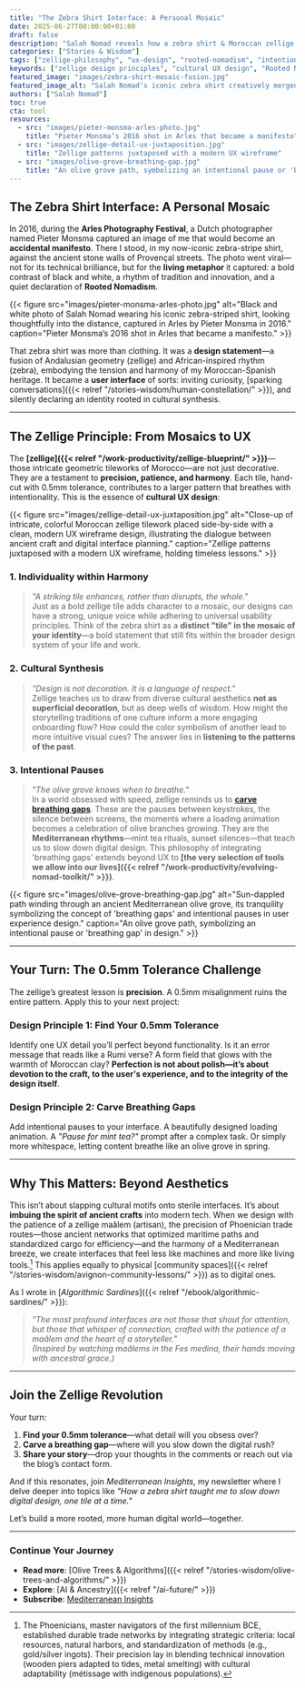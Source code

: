 ```yaml
---
title: "The Zebra Shirt Interface: A Personal Mosaic"
date: 2025-06-27T08:00:00+01:00
draft: false
description: "Salah Nomad reveals how a zebra shirt & Moroccan zellige inspire a unique UX philosophy: design with cultural roots, precision, and intentional pauses."
categories: ["Stories & Wisdom"]
tags: ["zellige-philosophy", "ux-design", "rooted-nomadism", "intentional-paused-ui", "algorithmic-sardines"]
keywords: ["zellige design principles", "cultural UX design", "Rooted Nomadism in design", "how Moroccan mosaics inspire digital design"]
featured_image: "images/zebra-shirt-mosaic-fusion.jpg"
featured_image_alt: "Salah Nomad's iconic zebra shirt creatively merged with intricate Moroccan zellige tile patterns, symbolizing the fusion of personal identity and cultural design principles in UX."
authors: ["Salah Nomad"]
toc: true
cta: tool
resources:
  - src: "images/pieter-monsma-arles-photo.jpg"
    title: "Pieter Monsma’s 2016 shot in Arles that became a manifesto"
  - src: "images/zellige-detail-ux-juxtaposition.jpg"
    title: "Zellige patterns juxtaposed with a modern UX wireframe"
  - src: "images/olive-grove-breathing-gap.jpg"
    title: "An olive grove path, symbolizing an intentional pause or 'breathing gap' in design"
---
```


## The Zebra Shirt Interface: A Personal Mosaic

In 2016, during the **Arles Photography Festival**, a Dutch photographer named Pieter Monsma captured an image of me that would become an **accidental manifesto**. There I stood, in my now-iconic zebra-stripe shirt, against the ancient stone walls of Provençal streets. The photo went viral—not for its technical brilliance, but for the **living metaphor** it captured: a bold contrast of black and white, a rhythm of tradition and innovation, and a quiet declaration of **Rooted Nomadism**.

{{< figure src="images/pieter-monsma-arles-photo.jpg" alt="Black and white photo of Salah Nomad wearing his iconic zebra-striped shirt, looking thoughtfully into the distance, captured in Arles by Pieter Monsma in 2016." caption="Pieter Monsma’s 2016 shot in Arles that became a manifesto." >}}

That zebra shirt was more than clothing. It was a **design statement**—a fusion of Andalusian geometry (zellige) and African-inspired rhythm (zebra), embodying the tension and harmony of my Moroccan-Spanish heritage. It became a **user interface** of sorts: inviting curiosity, [sparking conversations]({{< relref "/stories-wisdom/human-constellation/" >}}), and silently declaring an identity rooted in cultural synthesis.

---

## The Zellige Principle: From Mosaics to UX

The **[zellige]({{< relref "/work-productivity/zellige-blueprint/" >}})**—those intricate geometric tileworks of Morocco—are not just decorative. They are a testament to **precision, patience, and harmony**. Each tile, hand-cut with 0.5mm tolerance, contributes to a larger pattern that breathes with intentionality. This is the essence of **cultural UX design**:

{{< figure src="images/zellige-detail-ux-juxtaposition.jpg" alt="Close-up of intricate, colorful Moroccan zellige tilework placed side-by-side with a clean, modern UX wireframe design, illustrating the dialogue between ancient craft and digital interface planning." caption="Zellige patterns juxtaposed with a modern UX wireframe, holding timeless lessons." >}}

### 1. **Individuality within Harmony**
> *"A striking tile enhances, rather than disrupts, the whole."*  
Just as a bold zellige tile adds character to a mosaic, our designs can have a strong, unique voice while adhering to universal usability principles. Think of the zebra shirt as a **distinct "tile" in the mosaic of your identity**—a bold statement that still fits within the broader design system of your life and work.

### 2. **Cultural Synthesis**
> *"Design is not decoration. It is a language of respect."*  
Zellige teaches us to draw from diverse cultural aesthetics **not as superficial decoration**, but as deep wells of wisdom. How might the storytelling traditions of one culture inform a more engaging onboarding flow? How could the color symbolism of another lead to more intuitive visual cues? The answer lies in **listening to the patterns of the past**.

### 3. **Intentional Pauses**
> *"The olive grove knows when to breathe."*  
In a world obsessed with speed, zellige reminds us to **[carve breathing gaps](/work-productivity/thermae-flow-state-deep-work/)**. These are the pauses between keystrokes, the silence between screens, the moments where a loading animation becomes a celebration of olive branches growing. They are the **Mediterranean rhythms**—mint tea rituals, sunset silences—that teach us to slow down digital design. This philosophy of integrating 'breathing gaps' extends beyond UX to **[the very selection of tools we allow into our lives]({{< relref "/work-productivity/evolving-nomad-toolkit/" >}})**.

{{< figure src="images/olive-grove-breathing-gap.jpg" alt="Sun-dappled path winding through an ancient Mediterranean olive grove, its tranquility symbolizing the concept of 'breathing gaps' and intentional pauses in user experience design." caption="An olive grove path, symbolizing an intentional pause or 'breathing gap' in design." >}}

---

## Your Turn: The 0.5mm Tolerance Challenge

The zellige’s greatest lesson is **precision**. A 0.5mm misalignment ruins the entire pattern. Apply this to your next project:

### **Design Principle 1: Find Your 0.5mm Tolerance**
Identify one UX detail you’ll perfect beyond functionality. Is it an error message that reads like a Rumi verse? A form field that glows with the warmth of Moroccan clay? **Perfection is not about polish—it’s about devotion to the craft, to the user's experience, and to the integrity of the design itself**.

### **Design Principle 2: Carve Breathing Gaps**
Add intentional pauses to your interface. A beautifully designed loading animation. A *"Pause for mint tea?"* prompt after a complex task. Or simply more whitespace, letting content breathe like an olive grove in spring.

---

## Why This Matters: Beyond Aesthetics

This isn’t about slapping cultural motifs onto sterile interfaces. It’s about **imbuing the spirit of ancient crafts** into modern tech. When we design with the patience of a zellige maâlem (artisan), the precision of Phoenician trade routes—those ancient networks that optimized maritime paths and standardized cargo for efficiency—and the harmony of a Mediterranean breeze, we create interfaces that feel less like machines and more like living tools.[^1] This applies equally to physical [community spaces]({{< relref "/stories-wisdom/avignon-community-lessons/" >}}) as to digital ones.

As I wrote in [*Algorithmic Sardines*]({{< relref "/ebook/algorithmic-sardines/" >}}):  
> *"The most profound interfaces are not those that shout for attention, but those that whisper of connection, crafted with the patience of a maâlem and the heart of a storyteller."*  
*(Inspired by watching maâlems in the Fes medina, their hands moving with ancestral grace.)*

---

## Join the Zellige Revolution

Your turn:  
1. **Find your 0.5mm tolerance**—what detail will you obsess over?  
2. **Carve a breathing gap**—where will you slow down the digital rush?  
3. **Share your story**—drop your thoughts in the comments or reach out via the blog’s contact form.  

And if this resonates, join *Mediterranean Insights*, my newsletter where I delve deeper into topics like *"How a zebra shirt taught me to slow down digital design, one tile at a time."*

Let’s build a more rooted, more human digital world—together.

---

### **Continue Your Journey**
- **Read more**: [Olive Trees & Algorithms]({{< relref "/stories-wisdom/olive-trees-and-algorithms/" >}}) 
- **Explore**: [AI & Ancestry]({{< relref "/ai-future/" >}})  
- **Subscribe**: [Mediterranean Insights](#sidebar-newsletter-anchor)  

[^1]: The Phoenicians, master navigators of the first millennium BCE, established durable trade networks by integrating strategic criteria: local resources, natural harbors, and standardization of methods (e.g., gold/silver ingots). Their precision lay in blending technical innovation (wooden piers adapted to tides, metal smelting) with cultural adaptability (métissage with indigenous populations).